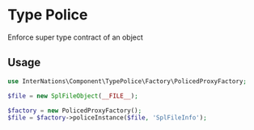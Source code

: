 # Type Police

Enforce super type contract of an object

## Usage

```php
use InterNations\Component\TypePolice\Factory\PolicedProxyFactory;

$file = new SplFileObject(__FILE__);

$factory = new PolicedProxyFactory();
$file = $factory->policeInstance($file, 'SplFileInfo');
```
